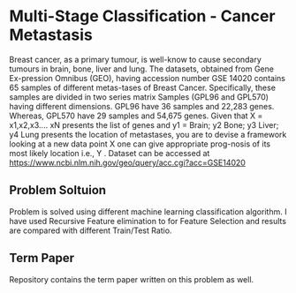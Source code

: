 # Multi-Stage Classification - Cancer Metastasis

Breast cancer, as a primary tumour, is well-know to cause secondary tumours in brain, bone, liver
and lung. The datasets, obtained from Gene Ex-pression Omnibus (GEO), having accession number
GSE 14020 contains 65 samples of different metas-tases of Breast Cancer. Specifically, these samples
are divided in two series matrix Samples (GPL96 and GPL570) having different dimensions. GPL96 have
36 samples and 22,283 genes. Whereas, GPL570 have 29 samples and 54,675 genes.
Given that X = x1,x2,x3.... xN presents the list of genes and y1 = Brain; y2 Bone; y3 Liver; y4 Lung
presents the location of metastases, you are to devise a framework looking at a
new data point X one can give appropriate prog-nosis of its most likely location i.e., Y . 
Dataset can be accessed at https://www.ncbi.nlm.nih.gov/geo/query/acc.cgi?acc=GSE14020

## Problem Soltuion 
Problem is solved using different machine learning classification algorithm. I have used 
Recursive Feature elimination to for Feature Selection and results are compared with different 
Train/Test Ratio. 

## Term Paper
Repository contains the term paper written on this problem as well.

